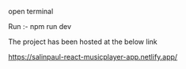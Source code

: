 open terminal

Run :- npm run dev

The project has been hosted at the below link

https://salinpaul-react-musicplayer-app.netlify.app/

